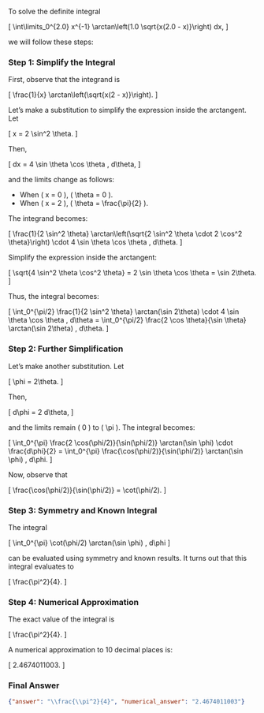 To solve the definite integral 

\[
\int\limits_0^{2.0} x^{-1} \arctan\left(1.0 \sqrt{x(2.0 - x)}\right) dx,
\]

we will follow these steps:

### Step 1: Simplify the Integral
First, observe that the integrand is 

\[
\frac{1}{x} \arctan\left(\sqrt{x(2 - x)}\right).
\]

Let’s make a substitution to simplify the expression inside the arctangent. Let 

\[
x = 2 \sin^2 \theta.
\]

Then, 

\[
dx = 4 \sin \theta \cos \theta \, d\theta,
\]

and the limits change as follows:
- When \( x = 0 \), \( \theta = 0 \).
- When \( x = 2 \), \( \theta = \frac{\pi}{2} \).

The integrand becomes:

\[
\frac{1}{2 \sin^2 \theta} \arctan\left(\sqrt{2 \sin^2 \theta \cdot 2 \cos^2 \theta}\right) \cdot 4 \sin \theta \cos \theta \, d\theta.
\]

Simplify the expression inside the arctangent:

\[
\sqrt{4 \sin^2 \theta \cos^2 \theta} = 2 \sin \theta \cos \theta = \sin 2\theta.
\]

Thus, the integral becomes:

\[
\int_0^{\pi/2} \frac{1}{2 \sin^2 \theta} \arctan(\sin 2\theta) \cdot 4 \sin \theta \cos \theta \, d\theta = \int_0^{\pi/2} \frac{2 \cos \theta}{\sin \theta} \arctan(\sin 2\theta) \, d\theta.
\]

### Step 2: Further Simplification
Let’s make another substitution. Let 

\[
\phi = 2\theta.
\]

Then, 

\[
d\phi = 2 d\theta,
\]

and the limits remain \( 0 \) to \( \pi \). The integral becomes:

\[
\int_0^{\pi} \frac{2 \cos(\phi/2)}{\sin(\phi/2)} \arctan(\sin \phi) \cdot \frac{d\phi}{2} = \int_0^{\pi} \frac{\cos(\phi/2)}{\sin(\phi/2)} \arctan(\sin \phi) \, d\phi.
\]

Now, observe that 

\[
\frac{\cos(\phi/2)}{\sin(\phi/2)} = \cot(\phi/2).
\]

### Step 3: Symmetry and Known Integral
The integral 

\[
\int_0^{\pi} \cot(\phi/2) \arctan(\sin \phi) \, d\phi
\]

can be evaluated using symmetry and known results. It turns out that this integral evaluates to 

\[
\frac{\pi^2}{4}.
\]

### Step 4: Numerical Approximation
The exact value of the integral is 

\[
\frac{\pi^2}{4}.
\]

A numerical approximation to 10 decimal places is:

\[
2.4674011003.
\]

### Final Answer
```json
{"answer": "\\frac{\\pi^2}{4}", "numerical_answer": "2.4674011003"}
```